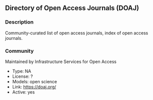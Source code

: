 ## Directory of Open Access Journals (DOAJ)

### Description

Community-curated list of open access journals, index of open access journals.


### Community

Maintained by Infrastructure Services for Open Access

- Type: NA
- License: ?
- Models: open science
- Link: <https://doaj.org/>
- Active: yes
